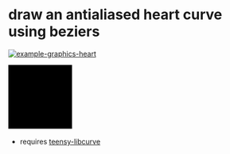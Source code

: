 # draw an antialiased heart curve using beziers

[![example-graphics-heart](https://github.com/newdigate/teensy-eurorack/actions/workflows/teensy-examples-graphics-01_heart.yml/badge.svg)](https://github.com/newdigate/teensy-eurorack/actions/workflows/teensy-examples-graphics-01_heart.yml)

![heart](https://github.com/newdigate/teensy-libcurve/raw/main/docs/curves-heart.gif)
* requires [teensy-libcurve](https://github.com/newdigate/teensy-libcurve)
